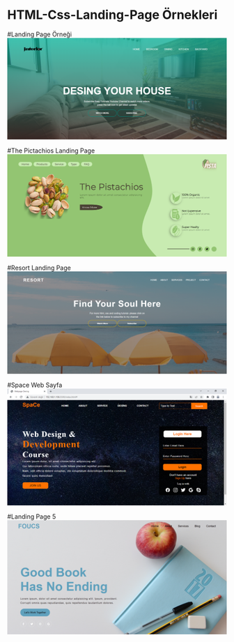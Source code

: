 # HTML-Css-Landing-Page Örnekleri
#Landing Page Örneği
![resim](https://github.com/ozcann159/HTML-Css-Landing-Page/blob/main/Landing%20Page/Ekran%20g%C3%B6r%C3%BCnt%C3%BCs%C3%BC%202023-03-12%20132129.png)

#The Pictachios Landing Page
![resim](https://github.com/ozcann159/HTML-Css-Landing-Page/blob/main/The%20pictachios/Ads%C4%B1z.png)

#Resort Landing Page
![resim](https://github.com/ozcann159/HTML-Css-Landing-Page/blob/main/Resort%20Web%20Site/Ads%C4%B1z.png)

#Space Web Sayfa
![resim](https://github.com/ozcann159/HTML-Css-Landing-Page/blob/main/Web%20site/Webpage%20Desing%20-%20Google%20Chrome%2018.03.2023%2017_06_52.png)

#Landing Page 5
![resim](https://github.com/ozcann159/HTML-Css-Landing-Page/blob/main/Landing%20Page5/Ekran%20g%C3%B6r%C3%BCnt%C3%BCs%C3%BC%202023-03-22%20212008.png)
